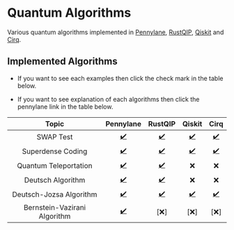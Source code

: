 # Quantum Algorithms

Various quantum algorithms implemented in [Pennylane](https://pennylane.ai/), [RustQIP](https://github.com/Renmusxd/RustQIP), [Qiskit](https://qiskit.org/) and [Cirq](https://quantumai.google/cirq).

## Implemented Algorithms

- If you want to see each examples then click the check mark in the table below.

- If you want to see explanation of each algorithms then click the pennylane link in the table below.

|            Topic             |                         Pennylane                         |                     RustQIP                      |                           Qiskit                            |                           Cirq                            |
|:----------------------------:|:---------------------------------------------------------:|:------------------------------------------------:|:-----------------------------------------------------------:|:---------------------------------------------------------:|
|          SWAP Test           |     [:heavy_check_mark:](./notebook/swap_test.ipynb)      |   [:heavy_check_mark:](./src/bin/swap_test.rs)   |   [:heavy_check_mark:](./notebook_qiskit/swap_test.ipynb)   |   [:heavy_check_mark:](./notebook_cirq/swap_test.ipynb)   |
|      Superdense Coding       |     [:heavy_check_mark:](./notebook/superdense.ipynb)     |  [:heavy_check_mark:](./src/bin/superdense.rs)   |  [:heavy_check_mark:](./notebook_qiskit/superdense.ipynb)   |  [:heavy_check_mark:](./notebook_cirq/superdense.ipynb)   |
|    Quantum Teleportation     |      [:heavy_check_mark:](./notebook/teleport.ipynb)      |   [:heavy_check_mark:](./src/bin/teleport.rs)    |                             :x:                             |                            :x:                            |
|      Deutsch Algorithm       |      [:heavy_check_mark:](./notebook/deutsch.ipynb)       |    [:heavy_check_mark:](./src/bin/deutsch.rs)    |                             :x:                             |                            :x:                            |
|   Deutsch-Jozsa Algorithm    |   [:heavy_check_mark:](./notebook/deutsch_jozsa.ipynb)    | [:heavy_check_mark:](./src/bin/deutsch_jozsa.rs) | [:heavy_check_mark:](./notebook_qiskit/deutsch_jozsa.ipynb) | [:heavy_check_mark:](./notebook_cirq/deutsch_jozsa.ipynb) |
| Bernstein-Vazirani Algorithm | [:heavy_check_mark:](./notebook/bernstein_vazirani.ipynb) |                      [:x:]                       |                            [:x:]                            |                           [:x:]                           |